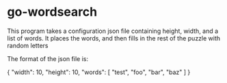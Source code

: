 # go-wordsearch

This program takes a configuration json file containing height, width, and a list of words. It places the words, and then fills in the rest of the puzzle with random letters

The format of the json file is:

{
    "width": 10,
    "height": 10,
    "words": [
    	 "test",
	 "foo",
	 "bar",
	 "baz"
    ]
}